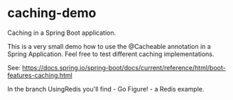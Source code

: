 # caching-demo
Caching in a Spring Boot application.

This is a very small demo how to use the @Cacheable annotation in a Spring Application.
Feel free to test different caching implementations.

See: https://docs.spring.io/spring-boot/docs/current/reference/html/boot-features-caching.html

In the branch UsingRedis you'll find - Go Figure! - a Redis example.
